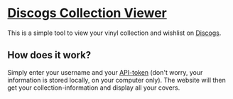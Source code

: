# [Discogs Collection Viewer](https://discogs-collection-viewer.vercel.app)

This is a simple tool to view your vinyl collection and wishlist on [Discogs](https://www.discogs.com/).

## How does it work?

Simply enter your username and your [API-token](https://www.discogs.com/de/settings/developers) (don't worry, your information is stored locally, on your computer only).
The website will then get your collection-information and display all your covers.